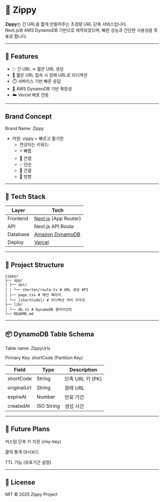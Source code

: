 # 🔗 Zippy

**Zippy**는 긴 URL을 짧게 만들어주는 초경량 URL 단축 서비스입니다.  
Next.js와 AWS DynamoDB 기반으로 제작되었으며, 빠른 성능과 간단한 사용성을 목표로 합니다.

---

## 🚀 Features

- ✨ 긴 URL → 짧은 URL 생성
- 🔄 짧은 URL 접속 시 원래 URL로 리디렉션
- ⏱️ 서버리스 기반 빠른 응답
- 🧩 AWS DynamoDB 기반 확장성
- ☁️ Vercel 배포 연동

---

## Brand Concept

Brand Name: Zippy

- 어원: zippy = 빠르고 활기찬
  - 연상되는 키워드:
  - ⚡ 빠름
  - 🔗 연결
  - 💡 단순
  - 📏 간결
  - 🧭 방향

---

## 🧱 Tech Stack

| Layer    | Tech                                                |
| -------- | --------------------------------------------------- |
| Frontend | [Next.js](https://nextjs.org/) (App Router)         |
| API      | Next.js API Route                                   |
| Database | [Amazon DynamoDB](https://aws.amazon.com/dynamodb/) |
| Deploy   | [Vercel](https://vercel.com/)                       |

---

## 📁 Project Structure

```shell
zippy/
├── app/
│ ├── api/
│ │ └── shorten/route.ts # URL 생성 API
│ ├── page.tsx # 메인 페이지
│ └── [shortCode]/ # 리디렉션 처리 라우트
├── lib/
│ └── db.ts # DynamoDB 클라이언트
└── README.md
```

---

## 📦 DynamoDB Table Schema

Table name: ZippyUrls

Primary Key: shortCode (Partition Key)

| Field       | Type       | Description      |
| ----------- | ---------- | ---------------- |
| shortCode   | String     | 단축 URL 키 (PK) |
| originalUrl | String     | 원래 URL         |
| expireAt    | Number     | 만료 기간        |
| createdAt   | ISO String | 생성 시간        |

---

## 🧠 Future Plans

커스텀 단축 키 지원 (/my-key)

클릭 통계 대시보드

TTL 기능 (유효기간 설정)

---

## 📜 License

MIT © 2025 Zippy Project
